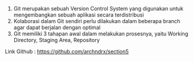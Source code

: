 1. Git merupakan sebuah Version Control System yang digunakan untuk mengembangkan sebuah aplikasi secara terdistribusi
2. Kolaborasi dalam Git sendiri perlu dilakukan dalam beberapa branch agar dapat berjalan dengan optimal
3. Git memiliki 3 tahapan awal dalam melakukan prosesnya, yaitu Working Directory, Staging Area, Repository

Link Github : https://github.com/archndrx/section5